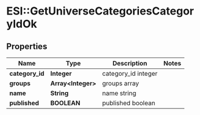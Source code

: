 # ESI::GetUniverseCategoriesCategoryIdOk

## Properties
Name | Type | Description | Notes
------------ | ------------- | ------------- | -------------
**category_id** | **Integer** | category_id integer | 
**groups** | **Array&lt;Integer&gt;** | groups array | 
**name** | **String** | name string | 
**published** | **BOOLEAN** | published boolean | 


